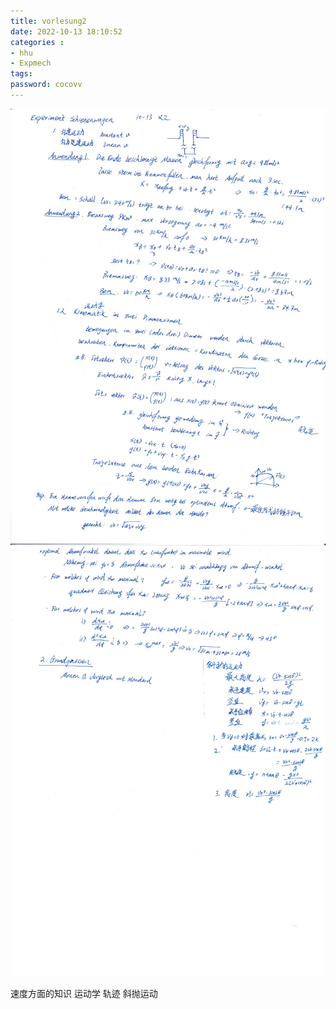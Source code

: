 ```yaml
---
title: vorlesung2
date: 2022-10-13 18:10:52
categories : 
- hhu
- Expmech
tags:
password: cocovv
---
```

![1](./vorlesung2-10-13/1.png)
![2](./vorlesung2-10-13/2.png)

速度方面的知识
运动学  轨迹
斜抛运动